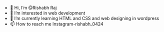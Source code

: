 - 👋 Hi, I’m @Rishabh Raj
- 👀 I’m interested in web development
- 🌱 I’m currently learning HTML and CSS and web designing in wordpress
- 📫 How to reach me Instagram-rishabh_0424

<!---
RishabhRaj240/RishabhRaj240 is a ✨ special ✨ repository because its `README.md` (this file) appears on your GitHub profile.
You can click the Preview link to take a look at your changes.
--->
